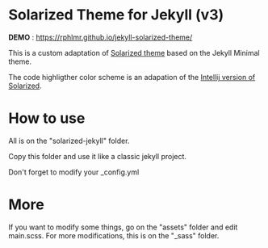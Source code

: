 # Solarized Theme for Jekyll (v3)

**DEMO** : https://rphlmr.github.io/jekyll-solarized-theme/

This is a custom adaptation of [Solarized theme](http://ethanschoonover.com/solarized) based on the Jekyll Minimal theme.

The code highligther color scheme is an adapation of the [Intellij version of Solarized](https://github.com/jkaving/intellij-colors-solarized).

# How to use

All is on the "solarized-jekyll" folder. 

Copy this folder and use it like a classic jekyll project.

Don't forget to modify your _config.yml

# More

If you want to modify some things, go on the "assets" folder and edit main.scss.
For more modifications, this is on the "_sass" folder.
